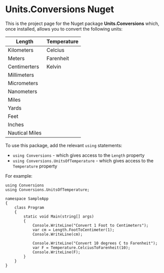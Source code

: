 # Units.Conversions Nuget
This is the project page for the Nuget package **Units.Conversions** which, once installed, allows you to convert the following units:

| Length  |  Temperature |
| ----------- | --------------- |
| Kilometers  | Celcius         |
| Meters      | Farenheit       |
| Centimerters| Kelvin          |
| Millimeters |                 |
| Micrometers |
| Nanometers  |
| Miles       |
| Yards       |
| Feet        |
| Inches      |
| Nautical Miles|

To use this package, add the relevant `using` statements:
* `using Conversions` - which gives access to the `Length` property
* `using Conversions.UnitsOfTemperature` - which gives access to the `Temperature` property

For example:
```
using Conversions
using Conversions.UnitsOfTemperature;

namespace SampleApp
{
    class Program
    {
        static void Main(string[] args)
        {
            Console.WriteLine("Convert 1 Foot to Centimeters");
            var cm = Length.FootToCentimeter(1);
            Console.WriteLine(cm);

            Console.WriteLine("Convert 10 degrees C to Farenheit");
            var F = Temperature.CelciusToFarenheit(10);
            Console.WriteLine(F);
        }
    }
}
```